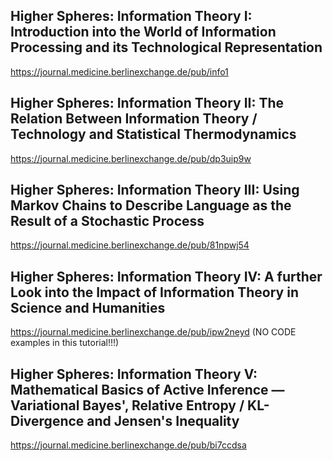 ## Higher Spheres: Information Theory I: Introduction into the World of Information Processing and its Technological Representation
https://journal.medicine.berlinexchange.de/pub/info1 

## Higher Spheres: Information Theory II: The Relation Between Information Theory / Technology and Statistical Thermodynamics
https://journal.medicine.berlinexchange.de/pub/dp3uip9w

## Higher Spheres: Information Theory III: Using Markov Chains to Describe Language as the Result of a Stochastic Process
https://journal.medicine.berlinexchange.de/pub/81npwj54

## Higher Spheres: Information Theory IV: A further Look into the Impact of Information Theory in Science and Humanities
https://journal.medicine.berlinexchange.de/pub/ipw2neyd    (NO CODE examples in this tutorial!!!)

## Higher Spheres: Information Theory V: Mathematical Basics of Active Inference — Variational Bayes', Relative Entropy / KL-Divergence and Jensen's Inequality
https://journal.medicine.berlinexchange.de/pub/bi7ccdsa
